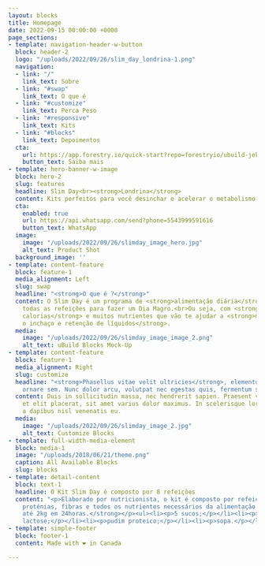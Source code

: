 ```yaml
---
layout: blocks
title: Homepage
date: 2022-09-15 00:00:00 +0000
page_sections:
- template: navigation-header-w-button
  block: header-2
  logo: "/uploads/2022/09/26/slim_day_londrina-1.png"
  navigation:
  - link: "/"
    link_text: Sobre
  - link: "#swap"
    link_text: O que é
  - link: "#customize"
    link_text: Perca Peso
  - link: "#responsive"
    link_text: Kits
  - link: "#blocks"
    link_text: Depoimentos
  cta:
    url: https://app.forestry.io/quick-start?repo=forestryio/ubuild-jekyll&provider=github&engine=jekyll
    button_text: Saiba mais
- template: hero-banner-w-image
  block: hero-2
  slug: features
  headline: Slim Day<br><strong>Londrina</strong>
  content: Kits perfeitos para você desinchar e acelerar o metabolismo!
  cta:
    enabled: true
    url: https://api.whatsapp.com/send?phone=5543999591616
    button_text: WhatsApp
  image:
    image: "/uploads/2022/09/26/slimday_image_hero.jpg"
    alt_text: Product Shot
  background_image: ''
- template: content-feature
  block: feature-1
  media_alignment: Left
  slug: swap
  headline: "<strong>O que é ?</strong>"
  content: O Slim Day é um programa de <strong>alimentação diária</strong> que contém
    todas as refeições para fazer um Dia Magro.<br>Ou seja, com <strong>baixíssimas
    calorias</strong> e muitos nutrientes que vão te ajudar a <strong>mandar embora
    o inchaço e retenção de líquidos</strong>.
  media:
    image: "/uploads/2022/09/26/slimday_image_image_2.png"
    alt_text: uBuild Blocks Mock-Up
- template: content-feature
  block: feature-1
  media_alignment: Right
  slug: customize
  headline: "<strong>Phasellus vitae velit ultricies</strong>, elementum velit ut,
    ornare sem. Nunc dolor arcu, volutpat nec egestas quis, fermentum sed lorem."
  content: Duis in sollicitudin massa, nec hendrerit sapien. Praesent vehicula ipsum
    et elit placerat, sit amet varius dolor maximus. In scelerisque lorem ligula,
    a dapibus nisl venenatis eu.
  media:
    image: "/uploads/2022/09/26/slimday_image_2.jpg"
    alt_text: Customize Blocks
- template: full-width-media-element
  block: media-1
  image: "/uploads/2018/06/21/theme.png"
  caption: All Available Blocks
  slug: blocks
- template: detail-content
  block: text-1
  headline: O Kit Slim Day é composto por 8 refeições
  content: "<p>Elaborado por nutricionista, o kit é composto por refeições ricas em
    proténias, fibras e todos os nutrientes necessários da alimentação. <strong>Perca
    até 2kg em 24horas.</strong></p><ul><li><p>5 sucos;</p></li><li><p>waffle zero
    lactose;</p></li><li><p>pudim proteico;</p></li><li><p>sopa.</p></li></ul>"
- template: simple-footer
  block: footer-1
  content: Made with ❤︎ in Canada

---
```

